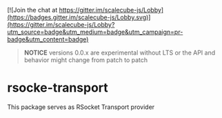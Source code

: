 [![Join the chat at https://gitter.im/scalecube-js/Lobby](https://badges.gitter.im/scalecube-js/Lobby.svg)](https://gitter.im/scalecube-js/Lobby?utm_source=badge&utm_medium=badge&utm_campaign=pr-badge&utm_content=badge)

> **NOTICE** versions 0.0.x are experimental without LTS or the API and behavior might change from patch to patch

# rsocke-transport

This package serves as RSocket Transport provider
